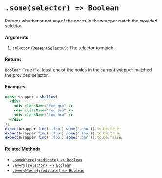 # `.some(selector) => Boolean`

Returns whether or not any of the nodes in the wrapper match the provided selector.


#### Arguments

1. `selector` ([`ReagentSelector`](../selector.md)): The selector to match.



#### Returns

`Boolean`: True if at least one of the nodes in the current wrapper matched the provided selector.



#### Examples

```jsx
const wrapper = shallow(
  <div>
    <div className="foo qoo" />
    <div className="foo boo" />
    <div className="foo hoo" />
  </div>
);
expect(wrapper.find('.foo').some('.qoo')).to.be.true;
expect(wrapper.find('.foo').some('.foo')).to.be.true;
expect(wrapper.find('.foo').some('.bar')).to.be.false;
```

#### Related Methods

- [`.someWhere(predicate) => Boolean`](someWhere.md)
- [`.every(selector) => Boolean`](every.md)
- [`.everyWhere(predicate) => Boolean`](everyWhere.md)
